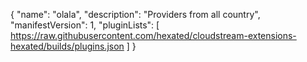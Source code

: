 {
    "name": "olala",
    "description": "Providers from all country",
    "manifestVersion": 1,
    "pluginLists": [
        https://raw.githubusercontent.com/hexated/cloudstream-extensions-hexated/builds/plugins.json
    ]
}
